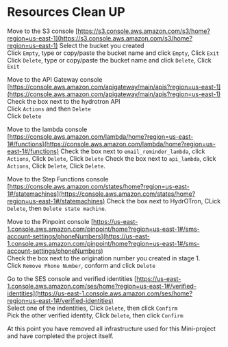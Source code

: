 # Resources Clean UP
Move to the S3 console [https://s3.console.aws.amazon.com/s3/home?region=us-east-1](https://s3.console.aws.amazon.com/s3/home?region=us-east-1) Select the bucket you created<br />
Click `Empty`, type or copy/paste the bucket name and click `Empty`, Click `Exit`<br />
Click `Delete`, type or copy/paste the bucket name and click `Delete`, Click `Exit`<br />

Move to the API Gateway console [https://console.aws.amazon.com/apigateway/main/apis?region=us-east-1](https://console.aws.amazon.com/apigateway/main/apis?region=us-east-1)<br />
Check the box next to the hydrotron API<br />
Click `Actions` and then `Delete`<br />
Click `Delete`<br />

Move to the lambda console [https://console.aws.amazon.com/lambda/home?region=us-east-1#/functions](https://console.aws.amazon.com/lambda/home?region=us-east-1#/functions)
Check the box next to `email_reminder_lambda`, click `Actions`, Click `Delete`, Click `Delete`
Check the box next to `api_lambda`, click `Actions`, Click `Delete`, Click `Delete`.

Move to the Step Functions console [https://console.aws.amazon.com/states/home?region=us-east-1#/statemachines](https://console.aws.amazon.com/states/home?region=us-east-1#/statemachines)
Check the box next to HydrOTron, CLick `Delete`, then `Delete state machine`.

Move to the Pinpoint console [https://us-east-1.console.aws.amazon.com/pinpoint/home?region=us-east-1#/sms-account-settings/phoneNumbers](https://us-east-1.console.aws.amazon.com/pinpoint/home?region=us-east-1#/sms-account-settings/phoneNumbers)<br />
Check the box next to the origination number you created in stage 1.<br />
Click `Remove Phone Number`, conform and click `Delete`<br />

Go to the SES console and verified identities [https://us-east-1.console.aws.amazon.com/ses/home?region=us-east-1#/verified-identities](https://us-east-1.console.aws.amazon.com/ses/home?region=us-east-1#/verified-identities)<br />
Select one of the indentities, Click `Delete`, then click `Confirm`<br />
Pick the other verified identity, Click `Delete`, then click `Confirm`<br />

At this point you have removed all infrastructure used for this Mini-project and have completed the project itself.
